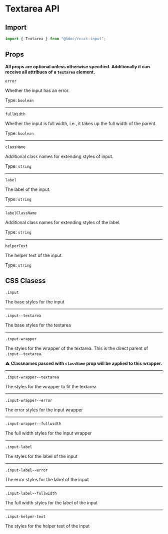 # Textarea API

## Import

```js
import { Textarea } from "@hdoc/react-input";
```

## Props

**All props are optional unless otherwise specified.
Additionally it can receive all attribues of a `textarea` element.**

`error`

Whether the input has an error.

Type: `boolean`

---

`fullWidth`

Whether the input is full width, i.e., it takes up the full width of the parent.

Type: `boolean`

---

`className`

Additional class names for extending styles of input.

Type: `string`

---

`label`

The label of the input.

Type: `string`

---

`labelClassName`

Additional class names for extending styles of the label.

Type: `string`

---

`helperText`

The helper text of the input.

Type: `string`

## CSS Clasess

`.input`

The base styles for the input

---

`.input--textarea`

The base styles for the textarea

---

`.input-wrapper`

The styles for the wrapper of the textarea. This is the direct parent of `.input--textarea`.

:warning: **Classnames passed with `className` prop will be applied to this wrapper.**

---

`.input-wrapper--textarea`

The styles for the wrapper to fit the textarea

---

`.input-wrapper--error`

The error styles for the input wrapper

---

`.input-wrapper--fullwidth`

The full width styles for the input wrapper

---

`.input-label`

The styles for the label of the input

---

`.input-label--error`

The error styles for the label of the input

---

`.input-label--fullwidth`

The full width styles for the label of the input

---

`.input-helper-text`

The styles for the helper text of the input
